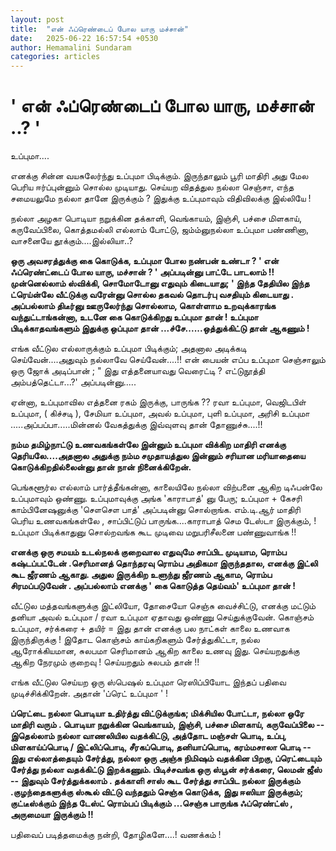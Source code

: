 ```yaml
---
layout: post
title:  "என் ஃப்ரெண்டைப் போல யாரு மச்சான்"
date:   2025-06-22 16:57:54 +0530
author: Hemamalini Sundaram
categories: articles
---
```


#  \' என் ஃப்ரெண்டைப் போல யாரு, மச்சான் ..? \' 

உப்புமா....

எனக்கு சின்ன வயசுலேர்ந்து உப்புமா பிடிக்கும். இருந்தாலும் பூரி மாதிரி அது மேல
பெரிய ஈர்ப்புன்னும் சொல்ல முடியாது. செய்யற விதத்துல நல்லா செஞ்சா, எந்த சமையலுமே
நல்லா தானே இருக்கும் ? இதுக்கு உப்புமாவும் விதிவிலக்கு இல்லியே !

நல்லா அழகா பொடியா நறுக்கின தக்காளி, வெங்காயம், இஞ்சி, பச்சை மிளகாய், கருவேப்பிலை,
கொத்தமல்லி எல்லாம் போட்டு, ஜம்ம்னுநல்லா உப்புமா பண்ணினா, வாசனையே
தூக்கும்....இல்லியா..?

**ஒரு அவசரத்துக்கு கை கொடுக்க, உப்புமா போல நண்பன் உண்டா ? ' என் ஃப்ரெண்ட்டைப் போல
யாரு, மச்சான் ? ' அப்படின்னு பாட்டே பாடலாம் !! முன்னெல்லாம் ஸ்விக்கி, சொமோடோனு
எதுவும் கிடையாது; ' இந்த தேதியில இந்த ட்ரெய்ன்லே வீட்டுக்கு வரேன்னு சொல்ல தகவல்
தொடர்பு வசதியும் கிடையாது . அப்பல்லாம் திடீர்னு ஊருலேர்ந்து சொல்லாம, கொள்ளாம
உறவுக்காரங்க வந்துட்டாங்கன்னா, உடனே கை கொடுக்கிறது உப்புமா தான் ! உப்புமா
பிடிக்காதவங்களும் இதுக்கு ஒப்புமா தான் ...ச்சே......ஒத்துக்கிட்டு தான் ஆகணும் !**

எங்க வீட்டுல எல்லாருக்கும் உப்புமா பிடிக்கும்; அதனால அடிக்கடி செய்வேன்....அதுவும்
நல்லாவே செய்வேன்....!! என் பையன் எப்ப உப்புமா செஞ்சாலும் ஒரு ஜோக் அடிப்பான் ; " இது
எத்தனையாவது வெரைட்டி ? எட்டுநூத்தி அம்பத்தெட்டா...?' அப்படின்னு.....

ஏன்னா, உப்புமாவில எத்தனை ரகம் இருக்கு, பாருங்க ?? ரவா உப்புமா, வெஜிடபிள் உப்புமா,
( கிச்சடி ), சேமியா உப்புமா, அவல் உப்புமா, புளி உப்புமா, அரிசி உப்புமா
.....அப்பப்பா.....மின்னல் வேகத்துக்கு இவ்வுளவு தான் தோணுச்சு....!!

**நம்ம தமிழ்நாட்டு உணவகங்கள்லே இன்னும் உப்புமா விக்கிற மாதிரி எனக்கு
தெரியலே....அதனால அதுக்கு நம்ம சமுதாயத்துல இன்னும் சரியான மரியாதையை
கொடுக்கிறதில்லைன்னு தான் நான் நினைக்கிறேன்.**

பெங்களூர்ல எல்லாம் பார்த்தீங்கன்னா, காலையிலே நல்லா விற்பனை ஆகிற டிஃபன்லே உப்புமாவும்
ஒண்ணு. உப்புமாவுக்கு அங்க 'காராபாத்' னு பேரு; உப்புமா + கேசரி காம்பினேஷனுக்கு
'சௌசௌ பாத்' அப்படின்னு சொல்றாங்க. எம்.டி.ஆர் மாதிரி பெரிய உணவகங்கள்லே , சாப்பிட்டுப்
பாருங்க....காராபாத் செம டேஸ்டா இருக்கும், ! உப்புமா பிடிக்காதுனு சொல்றவங்க கூட
முடிவை மறுபரிசீலனை பண்ணுவாங்க !!

**எனக்கு ஒரு சமயம் உடல்நலக் குறைவால எதுவுமே சாப்பிட முடியாம, ரொம்ப கஷ்டப்பட்டேன்
.செரிமானத் தொந்தரவு ரொம்ப அதிகமா இருந்ததால, எனக்கு இட்லி கூட ஜீரணம் ஆகாது. அதுல
இருக்கிற உளுந்து ஜீரணம் ஆகாம, ரொம்ப சிரமப்படுவேன் . அப்பல்லாம் எனக்கு ' கை கொடுத்த
தெய்வம்' உப்புமா தான் !**

வீட்டுல மத்தவங்களுக்கு இட்லியோ, தோசையோ செஞ்சு வைச்சிட்டு, எனக்கு மட்டும் தனியா அவல்
உப்புமா / ரவா உப்புமா ஏதாவது ஒண்ணு செய்துக்குவேன். கொஞ்சம் உப்புமா, சர்க்கரை + தயிர்
= இது தான் எனக்கு பல நாட்கள் காலை உணவாக இருந்திருக்கு ! இதோட கொஞ்சம் காய்கறிகளும்
சேர்த்துகிட்டா, நல்ல ஆரோக்கியமான, சுலபமா செரிமானம் ஆகிற காலை உணவு இது.
செய்யறதுக்கு ஆகிற நேரமும் குறைவு ! செய்யறதும் சுலபம் தான் !!

எங்க வீட்டுல செய்யற ஒரு ஸ்பெஷல் உப்புமா ரெஸிப்பியோட இந்தப் பதிவை முடிச்சிக்கிறேன்.
அதான் 'ப்ரெட் உப்புமா ' !

**ப்ரெட்டை நல்லா பொடியா உதிர்த்து விட்டுக்குங்க; மிக்சியில போட்டா, நல்லா ஒரே மாதிரி
வரும் . பொடியா நறுக்கின வெங்காயம், இஞ்சி, பச்சை மிளகாய், கருவேப்பிலை -- இதெல்லாம்
நல்லா வாணலியில வதக்கிட்டு, அத்தோட மஞ்சள் பொடி, உப்பு, மிளகாய்ப்பொடி / இட்லிப்பொடி,
சீரகப்பொடி, தனியாப்பொடி, கரம்மசாலா பொடி -- இது எல்லாத்தையும் சேர்த்து, நல்லா ஒரு
அஞ்சு நிமிஷம் வதக்கின பிறகு, ப்ரெட்டையும் சேர்த்து நல்லா வதக்கிட்டு இறக்கணும்.
பிடிச்சவங்க ஒரு ஸ்பூன் சர்க்கரை, லெமன் ஜீஸ் -- இதுவும் சேர்த்துக்கலாம் . தக்காளி சாஸ்
கூட சேர்த்து சாப்பிட நல்லா இருக்கும் .குழந்தைகளுக்கு ஸ்கூல் விட்டு வந்ததும் செஞ்சு
கொடுக்க, இது ஈஸியா இருக்கும்; குட்டீஸ்க்கும் இந்த டேஸ்ட் ரொம்பப் பிடிக்கும் ...செஞ்சு
பாருங்க ஃப்ரெண்ட்ஸ் , அருமையா இருக்கும் !!**

பதிவைப் படித்தமைக்கு நன்றி, தோழிகளே....! வணக்கம் !

